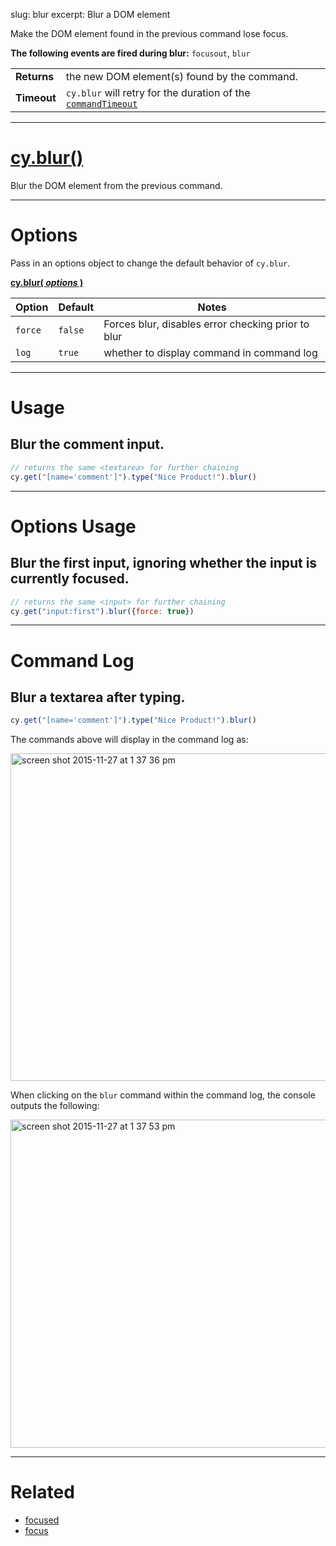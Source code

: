 slug: blur
excerpt: Blur a DOM element

Make the DOM element found in the previous command lose focus.

**The following events are fired during blur:** `focusout`, `blur`

| | |
|--- | --- |
| **Returns** | the new DOM element(s) found by the command. |
| **Timeout** | `cy.blur` will retry for the duration of the [`commandTimeout`](https://on.cypress.io/guides/configuration#section-global) |

***

# [cy.blur()](#section-usage)

Blur the DOM element from the previous command.

***

# Options

Pass in an options object to change the default behavior of `cy.blur`.

**[cy.blur( *options* )](#options-usage)**

Option | Default | Notes
--- | --- | ---
`force` | `false` | Forces blur, disables error checking prior to blur
`log` | `true` | whether to display command in command log

***

# Usage

## Blur the comment input.

```javascript
// returns the same <textarea> for further chaining
cy.get("[name='comment']").type("Nice Product!").blur()
```

***

# Options Usage

## Blur the first input, ignoring whether the input is currently focused.

```javascript
// returns the same <input> for further chaining
cy.get("input:first").blur({force: true})
```

***

# Command Log

## Blur a textarea after typing.

```javascript
cy.get("[name='comment']").type("Nice Product!").blur()
```

The commands above will display in the command log as:

<img width="524" alt="screen shot 2015-11-27 at 1 37 36 pm" src="https://cloud.githubusercontent.com/assets/1271364/11446921/58a14e34-950c-11e5-85ba-633b7ed5d7f1.png">

When clicking on the `blur` command within the command log, the console outputs the following:

<img width="525" alt="screen shot 2015-11-27 at 1 37 53 pm" src="https://cloud.githubusercontent.com/assets/1271364/11446923/5c44a2ca-950c-11e5-8080-0dc108bc4959.png">

***

# Related

- [focused](https://on.cypress.io/api/focused)
- [focus](https://on.cypress.io/api/focus)